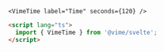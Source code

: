 ```tsx
<VimeTime label="Time" seconds={120} />
```

```html
<script lang="ts">
  import { VimeTime } from '@vime/svelte';
</script>
```

